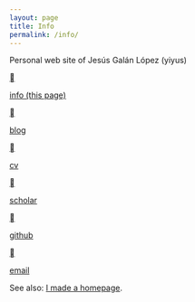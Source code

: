 ```yaml
---
layout: page
title: Info
permalink: /info/
---
```


Personal web site of Jesús Galán López (yiyus)

<nav class="about">
<a href="{{ site.baseurl }}/info"><p>info (this page)</p></a>
<a href="{{ site.baseurl }}/blog"><p>blog</p></a>
<a href="{{ site.baseurl }}/cv"><p>cv</p></a>
<a href="{{ site.baseurl }}/publications"><p>scholar</p></a>
<a href="https://github.com/yiyus"><p>github</p></a>
<a href="mailto:yy@yiyus.info"><p>email</p></a>
</nav>

See also:
[I made a homepage](/I-made-a-homepage).

 
